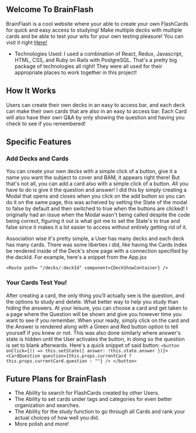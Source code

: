 ## Welcome To BrainFlash

BrainFlash is a cool website where your able to create your own FlashCards for quick and easy access to studying!
Make multiple decks with multiple cards and be able to test your wits for your own testing pleasure! You can visit it right [Here!](https://brain-flash.herokuapp.com/)

* Technologies Used:
I used a combination of React, Redux, Javascript, HTML, CSS, and Ruby on Rails with PostgreSQL. That's a pretty big package of technologies all right! They were all used for their appropriate places to work together in this project!

## How It Works

Users can create their own decks in an easy to access bar, and each deck can make their own cards that are also in an easy to access bar. Each Card will also have their own Q&A by only showing the question and having you check to see if you remembered!


## Specific Features

### Add Decks and Cards

You can create your own decks with a simple click of a button, give it a name you want the subject to cover and BAM, it appears right there!
But that's not all, you can add a card also with a simple click of a button. All you have to do is give it the question and answer!
I did this by simply creating a Modal that opens and closes when you click on the add button so you can do it on the same page, this was acheived by setting the State of the modal to false by default and then switched to true when the buttons are clicked!
I originally had an issue when the Modal wasn't being called despite the code being correct, figuring it out is what got me to set the State's to true and false since it makes it a lot easier to access without entirely getting rid of it.

Association wise it's pretty simple, a User has many decks and each deck has many cards. There was some liberties i did, like having the Cards Index be rendered inside of the  Deck's show page with a connection specified by the deckId. For example, here's a snippet from the App.jsx

 ``<Route path= "/decks/:deckId" component={DeckShowContainer} />``
 
 ### Your Cards Test You!
 
 After creating a card, the only thing you'll actually see is the question, and the options to study and delete. What better way to help you study than hiding the answers. At your leisure, you can choose a card and get taken to a page where the Question will be shown and give you however time you want to see if you remember. When your ready, simply click on the card and the Answer is rendered along with a Green and Red button option to tell yourself if you knew or not.
This was also done similarly where answer's state is hidden until the User activates the button, in doing so the question is set to blank afterwards. Here's a quick snippet of said button:
 ``<button onClick={() => this.setState({ answer: !this.state.answer })}>
 <CardQuestion question={this.props.currentCard ? this.props.currentCard.question : ""} />
 </button>``
 
 
 ## Future Plans for BrainFlash
 
 * The Ability to search for FlashCards created by other Users.
 * The Ability to set cards under tags and categories for even better organization and searches.
 * The Ability for the study function to go through all Cards and rank your actual choices of how well you did.
 * More polish and more!
